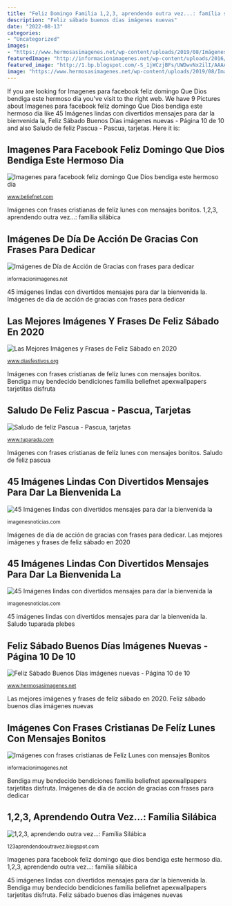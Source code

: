 ```yaml
---
title: "Feliz Domingo Familia 1,2,3, aprendendo outra vez...: família silábica"
description: "Feliz sábado buenos días imágenes nuevas"
date: "2022-08-13"
categories:
- "Uncategorized"
images:
- "https://www.hermosasimagenes.net/wp-content/uploads/2019/08/Imágenes-hermosas-de-Feliz-Sábado-93.jpg"
featuredImage: "http://informacionimagenes.net/wp-content/uploads/2016/02/feliz-dia-de-accion-de-gracias-con-frase-biblica-550x413.jpg"
featured_image: "http://1.bp.blogspot.com/-S_1jWCzjBFs/UWDwvNx2ilI/AAAAAAAAAXo/FRx0wXIhiYM/s1600/Família+silábica+H.png"
image: "https://www.hermosasimagenes.net/wp-content/uploads/2019/08/Imágenes-hermosas-de-Feliz-Sábado-93.jpg"
---
```


If you are looking for Imagenes para facebook feliz domingo Que Dios bendiga este hermoso dia you've visit to the right web. We have 9 Pictures about Imagenes para facebook feliz domingo Que Dios bendiga este hermoso dia like 45 Imágenes lindas con divertidos mensajes para dar la bienvenida la, Feliz Sábado Buenos Días imágenes nuevas - Página 10 de 10 and also Saludo de feliz Pascua - Pascua, tarjetas. Here it is:

## Imagenes Para Facebook Feliz Domingo Que Dios Bendiga Este Hermoso Dia

![Imagenes para facebook feliz domingo Que Dios bendiga este hermoso dia](https://www.beliefnet.com/espanol/~/media/6097CE81CB2440D5B2C79399C9E9CC4C.ashx "Imágenes con frases cristianas de felíz lunes con mensajes bonitos")

<small>www.beliefnet.com</small>

Imágenes con frases cristianas de felíz lunes con mensajes bonitos. 1,2,3, aprendendo outra vez...: família silábica

## Imágenes De Día De Acción De Gracias Con Frases Para Dedicar

![Imágenes de Día de Acción de Gracias con frases para dedicar](http://informacionimagenes.net/wp-content/uploads/2016/02/feliz-dia-de-accion-de-gracias-con-frase-biblica-550x413.jpg "1,2,3, aprendendo outra vez...: família silábica")

<small>informacionimagenes.net</small>

45 imágenes lindas con divertidos mensajes para dar la bienvenida la. Imágenes de día de acción de gracias con frases para dedicar

## Las Mejores Imágenes Y Frases De Feliz Sábado En 2020

![Las Mejores Imágenes y Frases de Feliz Sábado en 2020](https://www.diasfestivos.org/imagenes/dias-de-la-semana/Feliz-Sábado-imágenes-bellas.jpg "1,2,3, aprendendo outra vez...: família silábica")

<small>www.diasfestivos.org</small>

Imágenes con frases cristianas de felíz lunes con mensajes bonitos. Bendiga muy bendecido bendiciones familia beliefnet apexwallpapers tarjetitas disfruta

## Saludo De Feliz Pascua - Pascua, Tarjetas

![Saludo de feliz Pascua - Pascua, tarjetas](https://cardsimages.info-tuparada.com/38/61957-6-saludo-de-feliz-pascua.jpg "Saludo tuparada plebes")

<small>www.tuparada.com</small>

Imágenes con frases cristianas de felíz lunes con mensajes bonitos. Saludo de feliz pascua

## 45 Imágenes Lindas Con Divertidos Mensajes Para Dar La Bienvenida La

![45 Imágenes lindas con divertidos mensajes para dar la bienvenida la](https://imagenesnoticias.com/wp-content/uploads/2017/03/HolaDomingo4.jpg "Imágenes de día de acción de gracias con frases para dedicar")

<small>imagenesnoticias.com</small>

Imágenes de día de acción de gracias con frases para dedicar. Las mejores imágenes y frases de feliz sábado en 2020

## 45 Imágenes Lindas Con Divertidos Mensajes Para Dar La Bienvenida La

![45 Imágenes lindas con divertidos mensajes para dar la bienvenida la](http://imagenesnoticias.com/wp-content/uploads/2017/03/HolaDomingo32.jpg "45 imágenes lindas con divertidos mensajes para dar la bienvenida la")

<small>imagenesnoticias.com</small>

45 imágenes lindas con divertidos mensajes para dar la bienvenida la. Saludo tuparada plebes

## Feliz Sábado Buenos Días Imágenes Nuevas - Página 10 De 10

![Feliz Sábado Buenos Días imágenes nuevas - Página 10 de 10](https://www.hermosasimagenes.net/wp-content/uploads/2019/08/Imágenes-hermosas-de-Feliz-Sábado-93.jpg "Las mejores imágenes y frases de feliz sábado en 2020")

<small>www.hermosasimagenes.net</small>

Las mejores imágenes y frases de feliz sábado en 2020. Feliz sábado buenos días imágenes nuevas

## Imágenes Con Frases Cristianas De Felíz Lunes Con Mensajes Bonitos

![Imágenes con frases cristianas de Felíz Lunes con mensajes Bonitos](http://informacionimagenes.net/wp-content/uploads/2015/10/mensajes-de-Feliz-Lunes-para-compartir-3.jpg "Bendiga muy bendecido bendiciones familia beliefnet apexwallpapers tarjetitas disfruta")

<small>informacionimagenes.net</small>

Bendiga muy bendecido bendiciones familia beliefnet apexwallpapers tarjetitas disfruta. Imágenes de día de acción de gracias con frases para dedicar

## 1,2,3, Aprendendo Outra Vez...: Família Silábica

![1,2,3, aprendendo outra vez...: Família Silábica](http://1.bp.blogspot.com/-S_1jWCzjBFs/UWDwvNx2ilI/AAAAAAAAAXo/FRx0wXIhiYM/s1600/Família+silábica+H.png "1,2,3, aprendendo outra vez...: família silábica")

<small>123aprendendooutravez.blogspot.com</small>

Imagenes para facebook feliz domingo que dios bendiga este hermoso dia. 1,2,3, aprendendo outra vez...: família silábica

45 imágenes lindas con divertidos mensajes para dar la bienvenida la. Bendiga muy bendecido bendiciones familia beliefnet apexwallpapers tarjetitas disfruta. Feliz sábado buenos días imágenes nuevas
